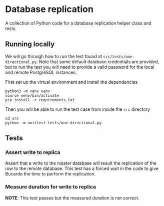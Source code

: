 # Database replication

A collection of Python code for a database replication helper class and tests. 

## Running locally

We will go through how to run the test found at `src/tests/one-directional.py`. Note that some default database credentials are provided, but to run the test you will need to provide a valid password for the local and remote PostgreSQL instances.

First set up the virtual environment and install the dependencies 

```
python3 -m venv venv
source venv/bin/activate
pip install -r requirements.txt
```

Then you will be able to run the test case from inside the `src` directory

```
cd src 
python -m unittest tests/one-directional.py
```

## Tests

### Assert write to replica

Assert that a write to the master database will result the replication of the row to the remote database. This test has a forced wait in the code to give Bucardo the time to perform the replication.

### Measure duration for write to replica 

**NOTE**: This test passes but the measured duration is not correct.
